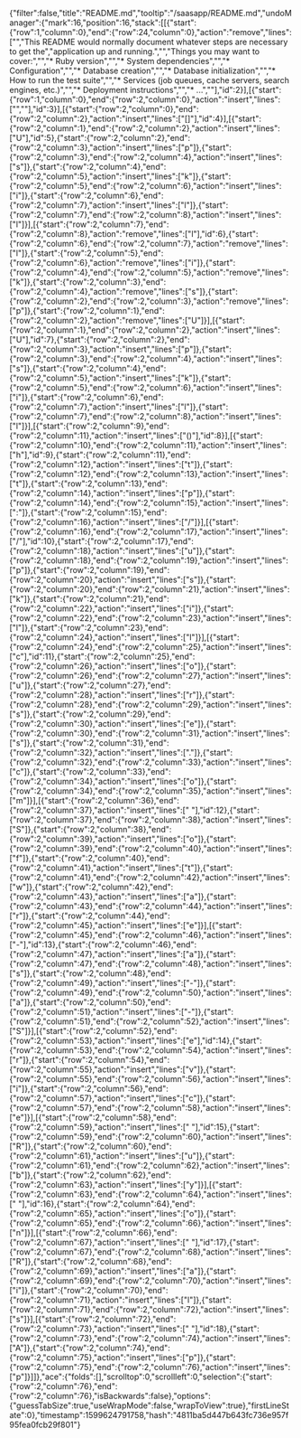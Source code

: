 {"filter":false,"title":"README.md","tooltip":"/saasapp/README.md","undoManager":{"mark":16,"position":16,"stack":[[{"start":{"row":1,"column":0},"end":{"row":24,"column":0},"action":"remove","lines":["","This README would normally document whatever steps are necessary to get the","application up and running.","","Things you may want to cover:","","* Ruby version","","* System dependencies","","* Configuration","","* Database creation","","* Database initialization","","* How to run the test suite","","* Services (job queues, cache servers, search engines, etc.)","","* Deployment instructions","","* ...",""],"id":2}],[{"start":{"row":1,"column":0},"end":{"row":2,"column":0},"action":"insert","lines":["",""],"id":3}],[{"start":{"row":2,"column":0},"end":{"row":2,"column":2},"action":"insert","lines":["[]"],"id":4}],[{"start":{"row":2,"column":1},"end":{"row":2,"column":2},"action":"insert","lines":["U"],"id":5},{"start":{"row":2,"column":2},"end":{"row":2,"column":3},"action":"insert","lines":["p"]},{"start":{"row":2,"column":3},"end":{"row":2,"column":4},"action":"insert","lines":["s"]},{"start":{"row":2,"column":4},"end":{"row":2,"column":5},"action":"insert","lines":["k"]},{"start":{"row":2,"column":5},"end":{"row":2,"column":6},"action":"insert","lines":["i"]},{"start":{"row":2,"column":6},"end":{"row":2,"column":7},"action":"insert","lines":["l"]},{"start":{"row":2,"column":7},"end":{"row":2,"column":8},"action":"insert","lines":["l"]}],[{"start":{"row":2,"column":7},"end":{"row":2,"column":8},"action":"remove","lines":["l"],"id":6},{"start":{"row":2,"column":6},"end":{"row":2,"column":7},"action":"remove","lines":["l"]},{"start":{"row":2,"column":5},"end":{"row":2,"column":6},"action":"remove","lines":["i"]},{"start":{"row":2,"column":4},"end":{"row":2,"column":5},"action":"remove","lines":["k"]},{"start":{"row":2,"column":3},"end":{"row":2,"column":4},"action":"remove","lines":["s"]},{"start":{"row":2,"column":2},"end":{"row":2,"column":3},"action":"remove","lines":["p"]},{"start":{"row":2,"column":1},"end":{"row":2,"column":2},"action":"remove","lines":["U"]}],[{"start":{"row":2,"column":1},"end":{"row":2,"column":2},"action":"insert","lines":["U"],"id":7},{"start":{"row":2,"column":2},"end":{"row":2,"column":3},"action":"insert","lines":["p"]},{"start":{"row":2,"column":3},"end":{"row":2,"column":4},"action":"insert","lines":["s"]},{"start":{"row":2,"column":4},"end":{"row":2,"column":5},"action":"insert","lines":["k"]},{"start":{"row":2,"column":5},"end":{"row":2,"column":6},"action":"insert","lines":["i"]},{"start":{"row":2,"column":6},"end":{"row":2,"column":7},"action":"insert","lines":["l"]},{"start":{"row":2,"column":7},"end":{"row":2,"column":8},"action":"insert","lines":["l"]}],[{"start":{"row":2,"column":9},"end":{"row":2,"column":11},"action":"insert","lines":["()"],"id":8}],[{"start":{"row":2,"column":10},"end":{"row":2,"column":11},"action":"insert","lines":["h"],"id":9},{"start":{"row":2,"column":11},"end":{"row":2,"column":12},"action":"insert","lines":["t"]},{"start":{"row":2,"column":12},"end":{"row":2,"column":13},"action":"insert","lines":["t"]},{"start":{"row":2,"column":13},"end":{"row":2,"column":14},"action":"insert","lines":["p"]},{"start":{"row":2,"column":14},"end":{"row":2,"column":15},"action":"insert","lines":[":"]},{"start":{"row":2,"column":15},"end":{"row":2,"column":16},"action":"insert","lines":["/"]}],[{"start":{"row":2,"column":16},"end":{"row":2,"column":17},"action":"insert","lines":["/"],"id":10},{"start":{"row":2,"column":17},"end":{"row":2,"column":18},"action":"insert","lines":["u"]},{"start":{"row":2,"column":18},"end":{"row":2,"column":19},"action":"insert","lines":["p"]},{"start":{"row":2,"column":19},"end":{"row":2,"column":20},"action":"insert","lines":["s"]},{"start":{"row":2,"column":20},"end":{"row":2,"column":21},"action":"insert","lines":["k"]},{"start":{"row":2,"column":21},"end":{"row":2,"column":22},"action":"insert","lines":["i"]},{"start":{"row":2,"column":22},"end":{"row":2,"column":23},"action":"insert","lines":["l"]},{"start":{"row":2,"column":23},"end":{"row":2,"column":24},"action":"insert","lines":["l"]}],[{"start":{"row":2,"column":24},"end":{"row":2,"column":25},"action":"insert","lines":["c"],"id":11},{"start":{"row":2,"column":25},"end":{"row":2,"column":26},"action":"insert","lines":["o"]},{"start":{"row":2,"column":26},"end":{"row":2,"column":27},"action":"insert","lines":["u"]},{"start":{"row":2,"column":27},"end":{"row":2,"column":28},"action":"insert","lines":["r"]},{"start":{"row":2,"column":28},"end":{"row":2,"column":29},"action":"insert","lines":["s"]},{"start":{"row":2,"column":29},"end":{"row":2,"column":30},"action":"insert","lines":["e"]},{"start":{"row":2,"column":30},"end":{"row":2,"column":31},"action":"insert","lines":["s"]},{"start":{"row":2,"column":31},"end":{"row":2,"column":32},"action":"insert","lines":["."]},{"start":{"row":2,"column":32},"end":{"row":2,"column":33},"action":"insert","lines":["c"]},{"start":{"row":2,"column":33},"end":{"row":2,"column":34},"action":"insert","lines":["o"]},{"start":{"row":2,"column":34},"end":{"row":2,"column":35},"action":"insert","lines":["m"]}],[{"start":{"row":2,"column":36},"end":{"row":2,"column":37},"action":"insert","lines":[" "],"id":12},{"start":{"row":2,"column":37},"end":{"row":2,"column":38},"action":"insert","lines":["S"]},{"start":{"row":2,"column":38},"end":{"row":2,"column":39},"action":"insert","lines":["o"]},{"start":{"row":2,"column":39},"end":{"row":2,"column":40},"action":"insert","lines":["f"]},{"start":{"row":2,"column":40},"end":{"row":2,"column":41},"action":"insert","lines":["t"]},{"start":{"row":2,"column":41},"end":{"row":2,"column":42},"action":"insert","lines":["w"]},{"start":{"row":2,"column":42},"end":{"row":2,"column":43},"action":"insert","lines":["a"]},{"start":{"row":2,"column":43},"end":{"row":2,"column":44},"action":"insert","lines":["r"]},{"start":{"row":2,"column":44},"end":{"row":2,"column":45},"action":"insert","lines":["e"]}],[{"start":{"row":2,"column":45},"end":{"row":2,"column":46},"action":"insert","lines":["-"],"id":13},{"start":{"row":2,"column":46},"end":{"row":2,"column":47},"action":"insert","lines":["a"]},{"start":{"row":2,"column":47},"end":{"row":2,"column":48},"action":"insert","lines":["s"]},{"start":{"row":2,"column":48},"end":{"row":2,"column":49},"action":"insert","lines":["-"]},{"start":{"row":2,"column":49},"end":{"row":2,"column":50},"action":"insert","lines":["a"]},{"start":{"row":2,"column":50},"end":{"row":2,"column":51},"action":"insert","lines":["-"]},{"start":{"row":2,"column":51},"end":{"row":2,"column":52},"action":"insert","lines":["S"]}],[{"start":{"row":2,"column":52},"end":{"row":2,"column":53},"action":"insert","lines":["e"],"id":14},{"start":{"row":2,"column":53},"end":{"row":2,"column":54},"action":"insert","lines":["r"]},{"start":{"row":2,"column":54},"end":{"row":2,"column":55},"action":"insert","lines":["v"]},{"start":{"row":2,"column":55},"end":{"row":2,"column":56},"action":"insert","lines":["i"]},{"start":{"row":2,"column":56},"end":{"row":2,"column":57},"action":"insert","lines":["c"]},{"start":{"row":2,"column":57},"end":{"row":2,"column":58},"action":"insert","lines":["e"]}],[{"start":{"row":2,"column":58},"end":{"row":2,"column":59},"action":"insert","lines":[" "],"id":15},{"start":{"row":2,"column":59},"end":{"row":2,"column":60},"action":"insert","lines":["R"]},{"start":{"row":2,"column":60},"end":{"row":2,"column":61},"action":"insert","lines":["u"]},{"start":{"row":2,"column":61},"end":{"row":2,"column":62},"action":"insert","lines":["b"]},{"start":{"row":2,"column":62},"end":{"row":2,"column":63},"action":"insert","lines":["y"]}],[{"start":{"row":2,"column":63},"end":{"row":2,"column":64},"action":"insert","lines":[" "],"id":16},{"start":{"row":2,"column":64},"end":{"row":2,"column":65},"action":"insert","lines":["o"]},{"start":{"row":2,"column":65},"end":{"row":2,"column":66},"action":"insert","lines":["n"]}],[{"start":{"row":2,"column":66},"end":{"row":2,"column":67},"action":"insert","lines":[" "],"id":17},{"start":{"row":2,"column":67},"end":{"row":2,"column":68},"action":"insert","lines":["R"]},{"start":{"row":2,"column":68},"end":{"row":2,"column":69},"action":"insert","lines":["a"]},{"start":{"row":2,"column":69},"end":{"row":2,"column":70},"action":"insert","lines":["i"]},{"start":{"row":2,"column":70},"end":{"row":2,"column":71},"action":"insert","lines":["l"]},{"start":{"row":2,"column":71},"end":{"row":2,"column":72},"action":"insert","lines":["s"]}],[{"start":{"row":2,"column":72},"end":{"row":2,"column":73},"action":"insert","lines":[" "],"id":18},{"start":{"row":2,"column":73},"end":{"row":2,"column":74},"action":"insert","lines":["A"]},{"start":{"row":2,"column":74},"end":{"row":2,"column":75},"action":"insert","lines":["p"]},{"start":{"row":2,"column":75},"end":{"row":2,"column":76},"action":"insert","lines":["p"]}]]},"ace":{"folds":[],"scrolltop":0,"scrollleft":0,"selection":{"start":{"row":2,"column":76},"end":{"row":2,"column":76},"isBackwards":false},"options":{"guessTabSize":true,"useWrapMode":false,"wrapToView":true},"firstLineState":0},"timestamp":1599624791758,"hash":"4811ba5d447b643fc736e957f95fea0fcb29f801"}